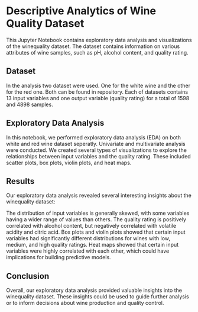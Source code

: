 # Descriptive Analytics of Wine Quality Dataset

This Jupyter Notebook contains exploratory data analysis and visualizations of the winequality dataset. The dataset contains information on various attributes of wine samples, such as pH, alcohol content, and quality rating. <br/>

## Dataset

In the analysis two dataset were used. One for the white wine and the other for the red one. Both can be found in repository. Each of datasets contains 13 input variables and one output variable (quality rating) for a total of 1598 and 4898 samples.

## Exploratory Data Analysis

In this notebook, we performed exploratory data analysis (EDA) on both white and red wine dataset seperatly. Univariate and multivariate analysis were conducted.
We created several types of visualizations to explore the relationships between input variables and the quality rating. These included scatter plots, box plots, violin plots, and heat maps.
## Results

Our exploratory data analysis revealed several interesting insights about the winequality dataset:

The distribution of input variables is generally skewed, with some variables having a wider range of values than others.
The quality rating is positively correlated with alcohol content, but negatively correlated with volatile acidity and citric acid.
Box plots and violin plots showed that certain input variables had significantly different distributions for wines with low, medium, and high quality ratings.
Heat maps showed that certain input variables were highly correlated with each other, which could have implications for building predictive models.
## Conclusion

Overall, our exploratory data analysis provided valuable insights into the winequality dataset. These insights could be used to guide further analysis or to inform decisions about wine production and quality control.
